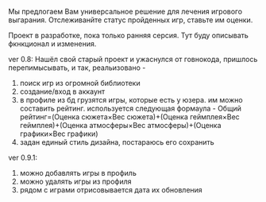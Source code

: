 Мы предлогаем Вам универсальное решение для лечения игрового выгарания.
Отслеживанйте статус пройденных игр, ставьте им оценки.

Проект в разработке, пока только ранняя серсия. Тут буду описывать фкнкционал и изменения.

ver 0.8:
Нашёл свой старый проект и ужаснулся от говнокода, пришлось перепимысывать, и так, реальизовано - 
1) поиск игр из огромной библиотеки
2) создание/вход в аккаунт
3) в профиле из бд грузятся игры, которые есть у юзера. им можно составить рейтинг. используется следующая формаула - Общий рейтинг=(Оценка сюжета×Вес сюжета)+(Оценка геймплея×Вес геймплея)+(Оценка атмосферы×Вес атмосферы)+(Оценка графики×Вес графики)
4) задан единый стиль дизайна, постараюсь его сохранить

ver 0.9.1:
1) можно добавлять игры в профиль
2) можно удалять игры из профиля
3) рядом с играми отрисовывается дата их обновления
